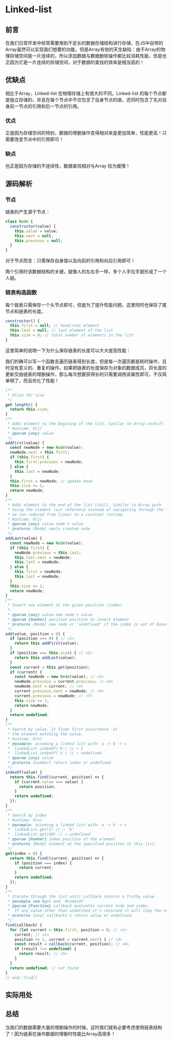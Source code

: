 # Linked-list

## 前言

在我们日常开发中经常需要用到不定长的数据存储结构进行存储，在JS中自带的Array虽然可以实现我们想要的功能，但是Array有他的天生缺陷：由于Array的物理存储空间是一片连续的，所以添加数据与数据删除操作都比较消耗性能，但是也正因为它是一片连续的存储空间，对于数据的查找的效率是相当高的！

## 优缺点

相比于Array，Linked-list 在物理存储上有很大的不同。Linked-list 的每个节点都是独立存储的，并且在每个节点中不仅包含了自身节点的值，还同时包含了先对自身前一节点的引用和后一节点的引用。

### 优点

正是因为存储空间的特别，数据的增删操作变得相对来是更加简单，性能更高！只需要改变节点中的引用即可！

### 缺点

也正是因为存储的不连续性，数据查找相对与Array 较为缓慢！

## 源码解析

### 节点

链表的产生源于节点：

```javascript
class Node {
  constructor(value) {
    this.value = value;
    this.next = null;
    this.previous = null;
  }
}
```

对于节点而言：只需保存自身值以及向前的引用和向后引用即可！

两个引用时该数据结构的关键，就像人的左右手一样，多个人手拉手就形成了一个人链。

### 链表构造函数

每个链表只需保存一个头节点即可，但是为了提升性能问题，这里同时也保存了尾节点和链表的长度。

```javascript
constructor() {
  this.first = null; // head/root element
  this.last = null; // last element of the list
  this.size = 0; // total number of elements in the list
}
```

这里简单的说明一下为什么保存链表的长度可以大大提高性能：

我们的确可以写一个函数去遍历链表得到长度，但是每一次遍历都是耗时操作，且时没有意义的、重复的操作。如果把链表的长度保存为对象的数据成员，将长度的更新交由链表的增删操作，那么每次想要获得长的只需要调用该属性即可，不仅简单明了，而且优化了性能！

```javascript
/**
 * Alias for size
 */
get length() {
  return this.size;
}
/**
 * Adds element to the begining of the list. Similar to Array.unshift
 * Runtime: O(1)
 * @param {any} value
 */
addFirst(value) {
  const newNode = new Node(value);
  newNode.next = this.first;
  if (this.first) {
    this.first.previous = newNode;
  } else {
    this.last = newNode;
  }
  this.first = newNode; // update head
  this.size += 1;
  return newNode;
}
/**
 * Adds element to the end of the list (tail). Similar to Array.push
 * Using the element last reference instead of navigating through the list,
 * we can reduced from linear to a constant runtime.
 * Runtime: O(1)
 * @param {any} value node's value
 * @returns {Node} newly created node
 */
addLast(value) {
  const newNode = new Node(value);
  if (this.first) {
    newNode.previous = this.last;
    this.last.next = newNode;
    this.last = newNode;
  } else {
    this.first = newNode;
    this.last = newNode;
  }
  this.size += 1;
  return newNode;
}
/**
 * Insert new element at the given position (index)
 *
 * @param {any} value new node's value
 * @param {Number} position position to insert element
 * @returns {Node} new node or 'undefined' if the index is out of bound.
 */
add(value, position = 0) {
  if (position === 0) { // <1>
    return this.addFirst(value);
  }
  if (position === this.size) { // <2>
    return this.addLast(value);
  }
  const current = this.get(position);
  if (current) {
    const newNode = new Node(value); // <3>
    newNode.previous = current.previous; // <4>
    newNode.next = current; // <5>
    current.previous.next = newNode; // <6>
    current.previous = newNode; // <7>
    this.size += 1;
    return newNode;
  }
  return undefined;
}
/**
 * Search by value. It finds first occurrence  of
 * the element matching the value.
 * Runtime: O(n)
 * @example: assuming a linked list with: a -> b -> c
 *  linkedList.indexOf('b') // ↪️ 1
 *  linkedList.indexOf('z') // ↪️ undefined
 * @param {any} value
 * @returns {number} return index or undefined
 */
indexOf(value) {
  return this.find((current, position) => {
    if (current.value === value) {
      return position;
    }
    return undefined;
  });
}
/**
 * Search by index
 * Runtime: O(n)
 * @example: assuming a linked list with: a -> b -> c
 *  linkedList.get(1) // ↪️ 'b'
 *  linkedList.get(40) // ↪️ undefined
 * @param {Number} index position of the element
 * @returns {Node} element at the specified position in this list.
 */
get(index = 0) {
  return this.find((current, position) => {
    if (position === index) {
      return current;
    }
    return undefined;
  });
}
/**
 * Iterate through the list until callback returns a truthy value
 * @example see #get and  #indexOf
 * @param {Function} callback evaluates current node and index.
 *  If any value other than undefined it's returned it will stop the search.
 * @returns {any} callbacks's return value or undefined
 */
find(callback) {
  for (let current = this.first, position = 0; // <1>
    current; // <2>
    position += 1, current = current.next) { // <3>
    const result = callback(current, position); // <4>
    if (result !== undefined) {
      return result; // <5>
    }
  }
  return undefined; // not found
}
// end::find[]
```



## 实际用处

## 总结

当我们的数据需要大量的增删操作的时候，这时我们就有必要考虑使用链表结构了！因为链表在操作数据的增删时性能比Array高很多！